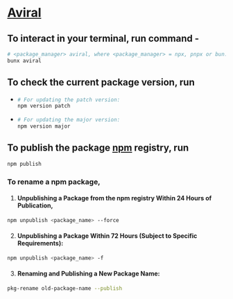 # [Aviral](https://www.npmjs.com/package/aviral)

## To interact in your terminal, run command - 
```sh
# <package_manager> aviral, where <package_manager> = npx, pnpx or bun. For optimized loading, use
bunx aviral
```

## To check the current package version, run
- ```sh
  # For updating the patch version:
  npm version patch
  ```
- ```sh
  # For updating the major version:
  npm version major
  ```

## To publish the package [npm](https://www.npmjs.com/) registry, run
```sh
npm publish
```

### To rename a npm package,

1. #### Unpublishing a Package from the npm registry Within 24 Hours of Publication,
  ```sh
  npm unpublish <package_name> --force
  ```

2. #### Unpublishing a Package Within 72 Hours (Subject to Specific Requirements):
  ```sh
  npm unpublish <package_name> -f
  ```

3. #### Renaming and Publishing a New Package Name:
  ```sh
  pkg-rename old-package-name --publish
  ```
  